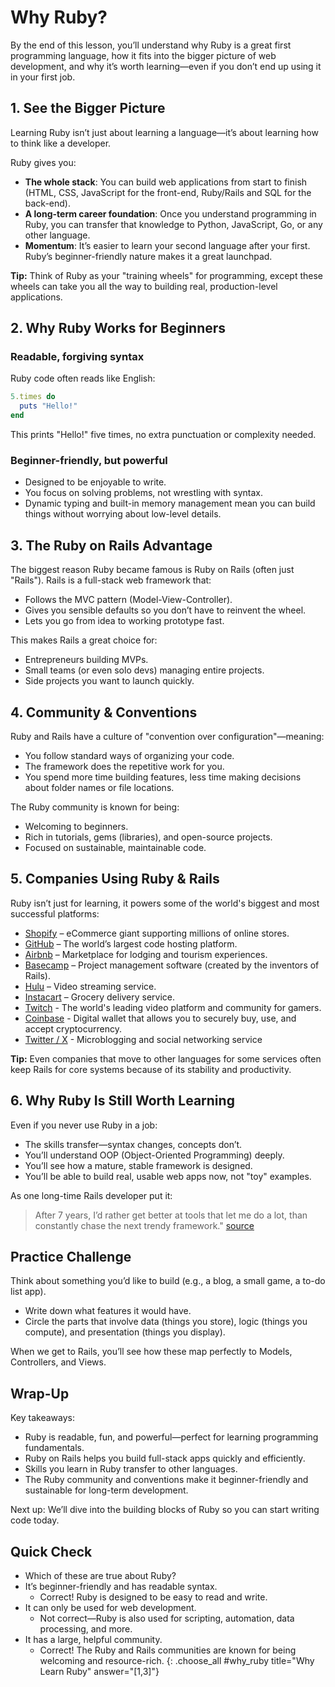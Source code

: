 # Why Ruby?

By the end of this lesson, you’ll understand why Ruby is a great first programming language, how it fits into the bigger picture of web development, and why it’s worth learning—even if you don’t end up using it in your first job.

## 1. See the Bigger Picture

Learning Ruby isn’t just about learning a language—it’s about learning how to think like a developer.

Ruby gives you:

- **The whole stack**: You can build web applications from start to finish (HTML, CSS, JavaScript for the front-end, Ruby/Rails and SQL for the back-end).
- **A long-term career foundation**: Once you understand programming in Ruby, you can transfer that knowledge to Python, JavaScript, Go, or any other language.
- **Momentum**: It’s easier to learn your second language after your first. Ruby’s beginner-friendly nature makes it a great launchpad.

<aside class="tip">
  <strong>Tip:</strong> Think of Ruby as your "training wheels" for programming, except these wheels can take you all the way to building real, production-level applications.
</aside>

## 2. Why Ruby Works for Beginners

### Readable, forgiving syntax

Ruby code often reads like English:

```ruby
5.times do
  puts "Hello!"
end
```

This prints "Hello!" five times, no extra punctuation or complexity needed.

### Beginner-friendly, but powerful

- Designed to be enjoyable to write.
- You focus on solving problems, not wrestling with syntax.
- Dynamic typing and built-in memory management mean you can build things without worrying about low-level details.

## 3. The Ruby on Rails Advantage

The biggest reason Ruby became famous is Ruby on Rails (often just "Rails").
Rails is a full-stack web framework that:

- Follows the MVC pattern (Model-View-Controller).
- Gives you sensible defaults so you don’t have to reinvent the wheel.
- Lets you go from idea to working prototype fast.

This makes Rails a great choice for:

- Entrepreneurs building MVPs.
- Small teams (or even solo devs) managing entire projects.
- Side projects you want to launch quickly.

## 4. Community & Conventions

Ruby and Rails have a culture of "convention over configuration"—meaning:

- You follow standard ways of organizing your code.
- The framework does the repetitive work for you.
- You spend more time building features, less time making decisions about folder names or file locations.

The Ruby community is known for being:

- Welcoming to beginners.
- Rich in tutorials, gems (libraries), and open-source projects.
- Focused on sustainable, maintainable code.

## 5. Companies Using Ruby & Rails

Ruby isn’t just for learning, it powers some of the world's biggest and most successful platforms:

- [Shopify](https://stackshare.io/shopify/shopify) – eCommerce giant supporting millions of online stores.
- [GitHub](https://stackshare.io/github/github) – The world’s largest code hosting platform.
- [Airbnb](https://stackshare.io/airbnb/airbnb) – Marketplace for lodging and tourism experiences.
- [Basecamp](https://stackshare.io/basecamp/basecamp) – Project management software (created by the inventors of Rails).
- [Hulu](https://stackshare.io/hulu/hulu) – Video streaming service.
- [Instacart](https://stackshare.io/instacart/instacart) – Grocery delivery service.
- [Twitch](https://stackshare.io/twitch/twitch) - The world's leading video platform and community for gamers.
- [Coinbase](https://stackshare.io/coinbase/coinbase) - Digital wallet that allows you to securely buy, use, and accept cryptocurrency.
- [Twitter / X](https://stackshare.io/twitter/twitter) - Microblogging and social networking service

<aside class="tip">
  <strong>Tip:</strong> Even companies that move to other languages for some services often keep Rails for core systems because of its stability and productivity.
</aside>

## 6. Why Ruby Is Still Worth Learning

Even if you never use Ruby in a job:

- The skills transfer—syntax changes, concepts don’t.
- You’ll understand OOP (Object-Oriented Programming) deeply.
- You’ll see how a mature, stable framework is designed.
- You’ll be able to build real, usable web apps now, not "toy" examples.

As one long-time Rails developer put it:

> After 7 years, I’d rather get better at tools that let me do a lot, than constantly chase the next trendy framework."
> [source](https://www.reddit.com/r/rubyonrails/comments/12nz0wm/comment/jgkp0za/?utm_source=share&utm_medium=web3x&utm_name=web3xcss&utm_term=1&utm_content=share_button)

## Practice Challenge

Think about something you’d like to build (e.g., a blog, a small game, a to-do list app).

- Write down what features it would have.
- Circle the parts that involve data (things you store), logic (things you compute), and presentation (things you display).

<aside class="tip">
  When we get to Rails, you’ll see how these map perfectly to Models, Controllers, and Views.
</aside>

## Wrap-Up

Key takeaways:

- Ruby is readable, fun, and powerful—perfect for learning programming fundamentals.
- Ruby on Rails helps you build full-stack apps quickly and efficiently.
- Skills you learn in Ruby transfer to other languages.
- The Ruby community and conventions make it beginner-friendly and sustainable for long-term development.

Next up: We’ll dive into the building blocks of Ruby so you can start writing code today.

## Quick Check

- Which of these are true about Ruby?
- It’s beginner-friendly and has readable syntax.
  - Correct! Ruby is designed to be easy to read and write.
- It can only be used for web development.
  - Not correct—Ruby is also used for scripting, automation, data processing, and more.
- It has a large, helpful community.
  - Correct! The Ruby and Rails communities are known for being welcoming and resource-rich.
{: .choose_all #why_ruby title="Why Learn Ruby" answer="[1,3]"}
